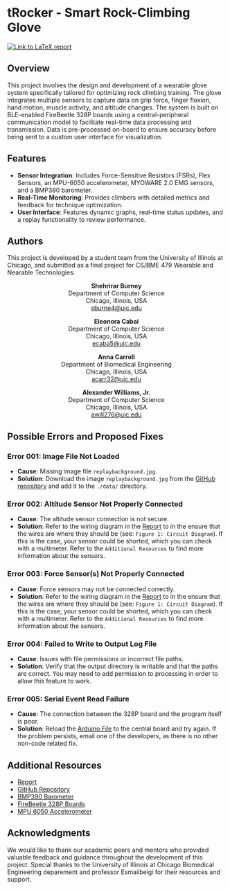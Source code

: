 # tRocker - Smart Rock-Climbing Glove

[![Link to LaTeX report](https://img.shields.io/badge/Research_Paper-Link-green)](https://drive.google.com/drive/folders/1l-PDidxaaZN4nYoOUncHmqJZ8NY1nHeO?usp=sharing)

## Overview
This project involves the design and development of a wearable glove system specifically tailored for optimizing rock climbing training. The glove integrates multiple sensors to capture data on grip force, finger flexion, hand motion, muscle activity, and altitude changes. The system is built on BLE-enabled FireBeetle 328P boards using a central-peripheral communication model to facilitate real-time data processing and transmission. Data is pre-processed on-board to ensure accuracy before being sent to a custom user interface for visualization.

## Features
- **Sensor Integration**: Includes Force-Sensitive Resistors (FSRs), Flex Sensors, an MPU-6050 accelerometer, MYOWARE 2.0 EMG sensors, and a BMP380 barometer.
- **Real-Time Monitoring**: Provides climbers with detailed metrics and feedback for technique optimization.
- **User Interface**: Features dynamic graphs, real-time status updates, and a replay functionality to review performance.

## Authors
This project is developed by a student team from the University of Illinois at Chicago, and submitted as a final project for CS/BME 479 Wearable and Nearable Technologies:
<div align="center">
  
   **Shehrirar Burney**  
   Department of Computer Science  
   Chicago, Illinois, USA  
   [sburne4@uic.edu](mailto:sburne4@uic.edu)

   **Eleonora Cabai**  
   Department of Computer Science  
   Chicago, Illinois, USA  
   [ecaba5@uic.edu](mailto:ecaba5@uic.edu)

   **Anna Carroll**  
   Department of Biomedical Engineering  
   Chicago, Illinois, USA  
   [acarr32@uic.edu](mailto:acarr32@uic.edu)

   **Alexander Williams, Jr.**  
   Department of Computer Science  
   Chicago, Illinois, USA  
   [awill276@uic.edu](mailto:awill276@uic.edu)
</div>

## Possible Errors and Proposed Fixes

### Error 001: Image File Not Loaded
- **Cause**: Missing image file `replaybackground.jpg`.
- **Solution**: Download the image `replaybackground.jpg` from the [GitHub repository](https://github.com/Acarr32/CS479Fall24/tree/main/Final/data) and add it to the `./data/` directory.

### Error 002: Altitude Sensor Not Properly Connected
- **Cause**: The altitude sensor connection is not secure.
- **Solution**: Refer to the wiring diagram in the [Report](https://drive.google.com/drive/folders/1l-PDidxaaZN4nYoOUncHmqJZ8NY1nHeO?usp=sharing) to in the ensure that the wires are where they should be (see: `Figure 1: Circuit Diagram`). If this is the case, your sensor could be shorted, which you can check with a multimeter. Refer to the `Additional Resources` to find more information about the sensors.

### Error 003: Force Sensor(s) Not Properly Connected
- **Cause**: Force sensors may not be connected correctly.
- **Solution**: Refer to the wiring diagram in the [Report](https://drive.google.com/drive/folders/1l-PDidxaaZN4nYoOUncHmqJZ8NY1nHeO?usp=sharing) to in the ensure that the wires are where they should be (see: `Figure 1: Circuit Diagram`). If this is the case, your sensor could be shorted, which you can check with a multimeter. Refer to the `Additional Resources` to find more information about the sensors.

### Error 004: Failed to Write to Output Log File
- **Cause**: Issues with file permissions or incorrect file paths.
- **Solution**: Verify that the output directory is writable and that the paths are correct. You may need to add permission to processing in order to allow this feature to work.
 
### Error 005: Serial Event Read Failure
- **Cause**: The connection between the 328P board and the program itself is poor.
- **Solution**: Reload the [Arduino File](https://github.com/Acarr32/CS479Fall24/blob/main/Final/FinalArduino/FinalArduino.ino) to the central board and try again. If the problem persists, email one of the developers, as there is no other non-code related fix.

## Additional Resources
- [Report](https://drive.google.com/drive/folders/1l-PDidxaaZN4nYoOUncHmqJZ8NY1nHeO?usp=sharing)
- [GitHub Repository](https://github.com/Acarr32/CS479Fall24/tree/main/Final)
- [BMP390 Barometer](https://www.bosch-sensortec.com/products/environmental-sensors/pressure-sensors/bmp390/)
- [FireBeetle 328P Boards](https://www.dfrobot.com/product-1646.html)
- [MPU 6050 Accelerometer](https://invensense.tdk.com/products/motion-tracking/6-axis/mpu-6050/)

## Acknowledgments
We would like to thank our academic peers and mentors who provided valuable feedback and guidance throughout the development of this project. Special thanks to the University of Illinois at Chicago Biomedical Engineering deparement and professor Esmailbeigi for their resources and support.
